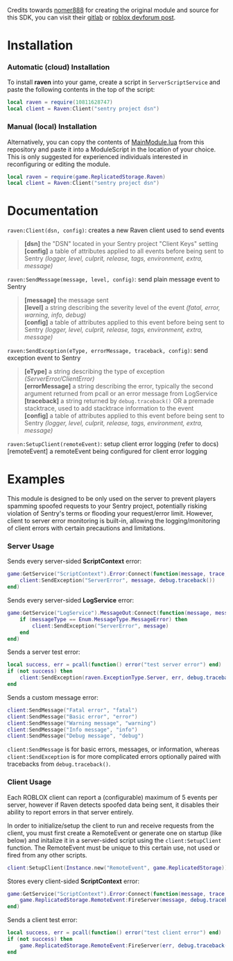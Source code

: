 Credits towards [nomer888](https://devforum.roblox.com/u/nomer888) for creating the original module and source for this SDK, you can visit their [gitlab](https://gitlab.com/nomer/rbxlua-raven) or [roblox devforum post](https://devforum.roblox.com/t/error-tracking-with-sentry-on-roblox/49751).

# Installation

### Automatic (cloud) Installation

To install **raven** into your game, create a script in `ServerScriptService` and paste the following contents in the top of the script:

```lua
local raven = require(10811628747)
local client = Raven:Client("sentry project dsn")
```

### Manual (local) Installation

Alternatively, you can copy the contents of [MainModule.lua](https://github.com/jtmaveryk/raven/blob/1.2/MainModule.lua) from this repository and paste it into a ModuleScript in the location of your choice. This is only suggested for experienced individuals interested in reconfiguring or editing the module.

```lua
local raven = require(game.ReplicatedStorage.Raven)
local client = Raven:Client("sentry project dsn")
```

# Documentation

`raven:Client(dsn, config)`: creates a new Raven client used to send events <br>
> **[dsn]** the "DSN" located in your Sentry project "Client Keys" setting <br>
> **[config]** a table of attributes applied to all events before being sent to Sentry *(logger, level, culprit, release, tags, environment, extra, message)*

`raven:SendMessage(message, level, config)`: send plain message event to Sentry
> **[message]** the message sent <br>
> **[level]** a string describing the severity level of the event *(fatal, error, warning, info, debug)* <br>
> **[config]** a table of attributes applied to this event before being sent to Sentry *(logger, level, culprit, release, tags, environment, extra, message)*

`raven:SendException(eType, errorMessage, traceback, config)`: send exception event to Sentry
> **[eType]** a string describing the type of exception *(ServerError/ClientError)* <br>
> **[errorMessage]** a string describing the error, typically the second argument returned from pcall or an error message from LogService <br>
> **[traceback]** a string returned by `debug.traceback()` OR a premade stacktrace, used to add stacktrace information to the event <br>
> **[config]** a table of attributes applied to this event before being sent to Sentry *(logger, level, culprit, release, tags, environment, extra, message)*

`raven:SetupClient(remoteEvent)`: setup client error logging (refer to docs)
[remoteEvent] a remoteEvent being configured for client error logging


# Examples

This module is designed to be only used on the server to prevent players spamming spoofed requests to your Sentry project, potentially risking violation of Sentry's terms or flooding your request/error limit. However, client to server error monitoring is built-in, allowing the logging/monitoring of client errors with certain precautions and limitations.

### Server Usage

Sends every server-sided **ScriptContext** error:
```lua
game:GetService("ScriptContext").Error:Connect(function(message, trace, script)
	client:SendException("ServerError", message, debug.traceback())
end)
```

Sends every server-sided **LogService** error:
```lua
game:GetService("LogService").MessageOut:Connect(function(message, messageType)
	if (messageType == Enum.MessageType.MessageError) then
		client:SendException("ServerError", message)
	end
end)
```

Sends a server test error:
```lua
local success, err = pcall(function() error("test server error") end)
if (not success) then
	client:SendException(raven.ExceptionType.Server, err, debug.traceback())
end
```

Sends a custom message error:
```lua
client:SendMessage("Fatal error", "fatal")
client:SendMessage("Basic error", "error")
client:SendMessage("Warning message", "warning")
client:SendMessage("Info message", "info")
client:SendMessage("Debug message", "debug")
```

`client:SendMessage` is for basic errors, messages, or information, whereas `client:SendException` is for more complicated errors optionally paired with tracebacks from `debug.traceback()`.

### Client Usage

Each ROBLOX client can report a (configurable) maximum of 5 events per server, however if Raven detects spoofed data being sent, it disables their ability to report errors in that server entirely.

In order to initialize/setup the client to run and receive requests from the client, you must first create a RemoteEvent or generate one on startup (like below) and initalize it in a server-sided script using the `client:SetupClient` function. The RemoteEvent must be unique to this certain use, not used or fired from any other scripts.
```lua
client:SetupClient(Instance.new("RemoteEvent", game.ReplicatedStorage))
```

Stores every client-sided **ScriptContext** error:
```lua
game:GetService("ScriptContext").Error:Connect(function(message, trace, script)
	game.ReplicatedStorage.RemoteEvent:FireServer(message, debug.traceback())
end)
```

Sends a client test error:
```lua
local success, err = pcall(function() error("test client error") end)
if (not success) then
	game.ReplicatedStorage.RemoteEvent:FireServer(err, debug.traceback())
end
```

